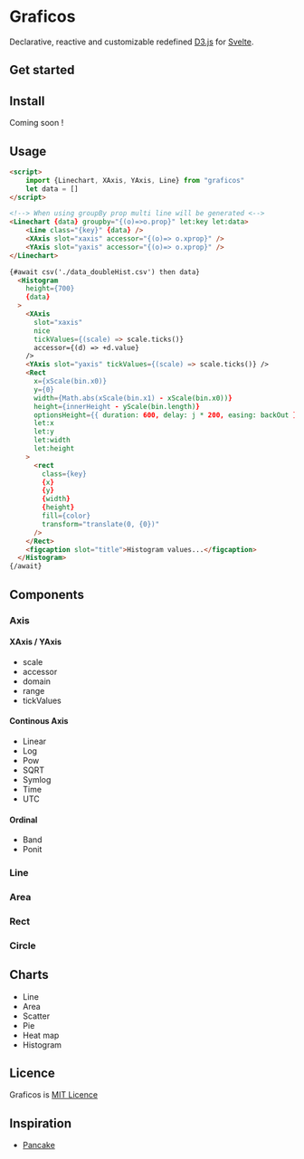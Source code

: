 # Graficos

Declarative, reactive and customizable redefined [D3.js](https://www.d3.org) for [Svelte](https://www.svelte.dev).

## Get started

## Install

Coming soon !

<!-- ```bash -->
<!-- # using npm -->
<!-- npm install graficos -->
<!--  -->
<!-- # using yarn -->
<!-- yarn install graficos -->
<!-- ``` -->

## Usage

```html
<script>
    import {Linechart, XAxis, YAxis, Line} from "graficos"
    let data = []
</script>

<!--> When using groupBy prop multi line will be generated <-->
<Linechart {data} groupby="{(o)=>o.prop}" let:key let:data>
    <Line class="{key}" {data} />
    <XAxis slot="xaxis" accessor="{(o)=> o.xprop}" />
    <YAxis slot="yaxis" accessor="{(o)=> o.xprop}" />
</Linechart>

{#await csv('./data_doubleHist.csv') then data}
  <Histogram
    height={700}
    {data}
  >
    <XAxis
      slot="xaxis"
      nice
      tickValues={(scale) => scale.ticks()}
      accessor={(d) => +d.value}
    />
    <YAxis slot="yaxis" tickValues={(scale) => scale.ticks()} />
    <Rect
      x={xScale(bin.x0)}
      y={0}
      width={Math.abs(xScale(bin.x1) - xScale(bin.x0))}
      height={innerHeight - yScale(bin.length)}
      optionsHeight={{ duration: 600, delay: j * 200, easing: backOut }}
      let:x
      let:y
      let:width
      let:height
    >
      <rect
        class={key}
        {x}
        {y}
        {width}
        {height}
        fill={color}
        transform="translate(0, {0})"
      />
    </Rect>
    <figcaption slot="title">Histogram values...</figcaption>
  </Histogram>
{/await}
```

## Components

### Axis

#### XAxis / YAxis

- scale
- accessor
- domain
- range
- tickValues

#### Continous Axis

- Linear
- Log
- Pow
- SQRT
- Symlog
- Time
- UTC
  
#### Ordinal

- Band
- Ponit

### Line
### Area
### Rect
### Circle

## Charts

- Line
- Area
- Scatter
- Pie
- Heat map
- Histogram

## Licence

Graficos is [MIT Licence](./LICENSE)

## Inspiration

- [Pancake](https://github.com/Rich-Harris/pancake)
